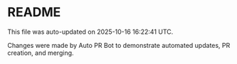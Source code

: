# README

This file was auto-updated on 2025-10-16 16:22:41 UTC.

Changes were made by Auto PR Bot to demonstrate automated updates, PR creation, and merging.
